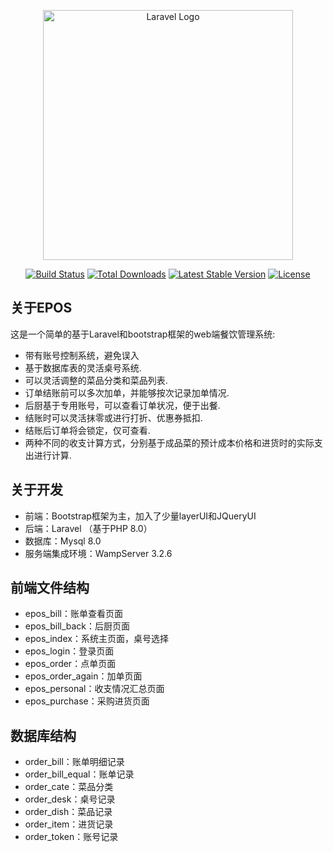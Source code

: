 <p align="center"><a href="https://laravel.com" target="_blank"><img src="https://raw.githubusercontent.com/laravel/art/master/logo-lockup/5%20SVG/2%20CMYK/1%20Full%20Color/laravel-logolockup-cmyk-red.svg" width="400" alt="Laravel Logo"></a></p>

<p align="center">
<a href="https://github.com/laravel/framework/actions"><img src="https://github.com/laravel/framework/workflows/tests/badge.svg" alt="Build Status"></a>
<a href="https://packagist.org/packages/laravel/framework"><img src="https://img.shields.io/packagist/dt/laravel/framework" alt="Total Downloads"></a>
<a href="https://packagist.org/packages/laravel/framework"><img src="https://img.shields.io/packagist/v/laravel/framework" alt="Latest Stable Version"></a>
<a href="https://packagist.org/packages/laravel/framework"><img src="https://img.shields.io/packagist/l/laravel/framework" alt="License"></a>
</p>

## 关于EPOS

这是一个简单的基于Laravel和bootstrap框架的web端餐饮管理系统:

- 带有账号控制系统，避免误入
- 基于数据库表的灵活桌号系统.
- 可以灵活调整的菜品分类和菜品列表.
- 订单结账前可以多次加单，并能够按次记录加单情况.
- 后厨基于专用账号，可以查看订单状况，便于出餐.
- 结账时可以灵活抹零或进行打折、优惠券抵扣.
- 结账后订单将会锁定，仅可查看.
- 两种不同的收支计算方式，分别基于成品菜的预计成本价格和进货时的实际支出进行计算.

## 关于开发

- 前端：Bootstrap框架为主，加入了少量layerUI和JQueryUI
- 后端：Laravel （基于PHP 8.0）
- 数据库：Mysql 8.0
- 服务端集成环境：WampServer 3.2.6

## 前端文件结构

- epos_bill：账单查看页面
- epos_bill_back：后厨页面
- epos_index：系统主页面，桌号选择
- epos_login：登录页面
- epos_order：点单页面
- epos_order_again：加单页面
- epos_personal：收支情况汇总页面
- epos_purchase：采购进货页面

## 数据库结构

- order_bill：账单明细记录
- order_bill_equal：账单记录
- order_cate：菜品分类
- order_desk：桌号记录
- order_dish：菜品记录
- order_item：进货记录
- order_token：账号记录
